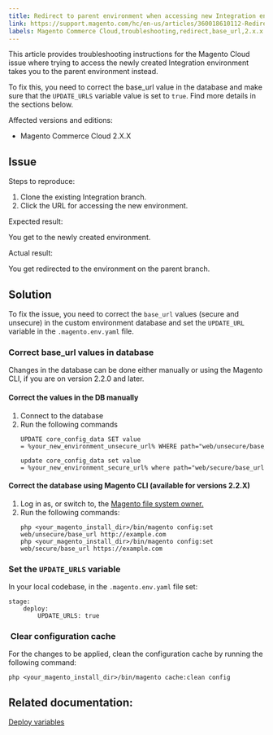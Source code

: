```yaml
---
title: Redirect to parent environment when accessing new Integration environment 
link: https://support.magento.com/hc/en-us/articles/360018610112-Redirect-to-parent-environment-when-accessing-new-Integration-environment-
labels: Magento Commerce Cloud,troubleshooting,redirect,base_url,2.x.x
---
```


<p>This article provides troubleshooting instructions for the Magento Cloud issue where trying to access the newly created Integration environment takes you to the parent environment instead.</p>
<p>To fix this, you need to correct the base_url value in the database and make sure that the <code>UPDATE_URLS</code> variable value is set to <code>true</code>. Find more details in the sections below.</p>
<p>Affected versions and editions:</p>
<ul>
<li>Magento Commerce Cloud 2.X.X</li>
</ul>
<h2>Issue</h2>
<p>Steps to reproduce:</p>
<ol>
<li>Clone the existing Integration branch.</li>
<li>Click the URL for accessing the new environment.</li>
</ol>
<p>Expected result:</p>
<p>You get to the newly created environment.</p>
<p>Actual result:</p>
<p>You get redirected to the environment on the parent branch.</p>
<h2>Solution</h2>
<p>To fix the issue, you need to correct the <code>base_url</code> values (secure and unsecure) in the custom environment database and set the <code>UPDATE_URL</code> variable in the <code>.magento.env.yaml</code> file.</p>
<h3>Correct base_url values in database</h3>
<p>Changes in the database can be done either manually or using the Magento CLI, if you are on version 2.2.0 and later.</p>
<h4>Correct the values in the DB manually</h4>
<ol>
<li>Connect to the database </li>
<li>Run the following commands
<pre><code class="language-sql">UPDATE core_config_data SET value = %your_new_environment_unsecure_url% WHERE path="web/unsecure/base_url"</code></pre>
<pre><code class="language-sql">update core_config_data set value = %your_new_environment_secure_url% where path="web/secure/base_url"<code></code></code></pre>
</li>
</ol>
<h4>Correct the database using Magento CLI (available for versions 2.2.X)</h4>
<ol>
<li>Log in as, or switch to, the <a href="https://devdocs.magento.com/guides/v2.2/install-gde/prereq/apache-user.html">Magento file system owner.</a>
</li>
<li>Run the following commands:
<pre><code class="language-bash">php &lt;your_magento_install_dir&gt;/bin/magento config:set web/unsecure/base_url http://example.com
php &lt;your_magento_install_dir&gt;/bin/magento config:set web/secure/base_url https://example.com</code></pre>
</li>
</ol>
<h3>Set the <code>UPDATE_URLS</code> variable</h3>
<p>In your local codebase, in the <code class="highlighter-rouge">.magento.env.yaml</code> file set:</p>
<pre><code>stage:
    deploy:
        UPDATE_URLS: true</code></pre>
<h3> Clear configuration cache</h3>
<p>For the changes to be applied, clean the configuration cache by running the following command:</p>
<pre><code class="language-bash">php &lt;your_magento_install_dir&gt;/bin/magento cache:clean config</code></pre>
<h2>Related documentation:</h2>
<p><a href="https://devdocs.magento.com/guides/v2.2/cloud/env/variables-deploy.html#update_urls">Deploy variables</a></p>